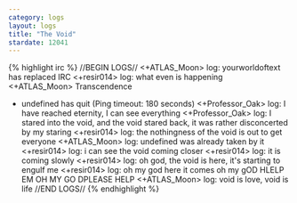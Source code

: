 ```yaml
---
category: logs
layout: logs
title: "The Void"
stardate: 12041
---
```


{% highlight irc %}
//BEGIN LOGS//
<+ATLAS_Moon> log: yourworldoftext has replaced IRC
<+resir014> log: what even is happening
<+ATLAS_Moon> Transcendence
* undefined has quit (Ping timeout: 180 seconds)
<+Professor_Oak> log: I have reached eternity, I can see everything
<+Professor_Oak> log: I stared into the void, and the void stared back, it was rather disconcerted by my staring
<+resir014> log: the nothingness of the void is out to get everyone
<+ATLAS_Moon> log: undefined was already taken by it
<+resir014> log: i can see the void coming closer
<+resir014> log: it is coming slowly
<+resir014> log: oh god, the void is here, it's starting to engulf me
<+resir014> log: oh my god here it comes oh my gOD HLELP EM OH MY GO DPLEASE HELP
<+ATLAS_Moon> log: void is love, void is life
//END LOGS//
{% endhighlight %}
